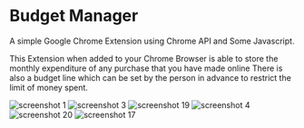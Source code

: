 # Budget Manager
A simple Google Chrome Extension using Chrome API and Some Javascript.

This Extension when added to your Chrome Browser is able to store the monthly expenditure of any purchase that you have made online
There is also a budget line which can be set by the person in advance to restrict the limit of money spent.

![screenshot 1](https://user-images.githubusercontent.com/42283586/53358762-307dce80-3957-11e9-830c-96e39c8b4341.png)
![screenshot 3](https://user-images.githubusercontent.com/42283586/53358779-396ea000-3957-11e9-864d-4273d0a09bf8.png)
![screenshot 19](https://user-images.githubusercontent.com/42283586/53358793-412e4480-3957-11e9-911c-35a068782d37.png)
![screenshot 4](https://user-images.githubusercontent.com/42283586/53358816-50ad8d80-3957-11e9-8b3a-5f1881c8bccc.png)
![screenshot 20](https://user-images.githubusercontent.com/42283586/53358850-68851180-3957-11e9-9e45-9b495a20c20a.png)
![screenshot 17](https://user-images.githubusercontent.com/42283586/53358856-6f138900-3957-11e9-8727-6a350c14ef49.png)

